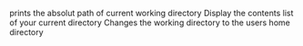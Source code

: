 prints the absolut path of current working directory
Display the contents list of your current directory
Changes the working directory to the users home directory
